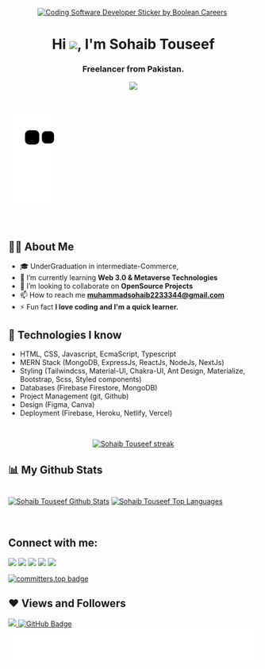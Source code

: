 
<p align="center">
<a href ="https://github.com/SohaibTouseef125"><img src="https://media2.giphy.com/media/cUAGuLiEcTBwRfkAQq/giphy.gif?cid=ecf05e474bjrlcjt6yc7w0t20djokbtl9i4e9iqkie9anv8i&amp;rid=giphy.gif&amp;ct=s" alt="Coding Software Developer Sticker by Boolean Careers" style="width: 350px; height: 250px; left: 0px; top: 0px;"></a>&nbsp
</p>


 <h1 align="center">Hi <img src="https://raw.githubusercontent.com/MartinHeinz/MartinHeinz/master/wave.gif" height="30px">, I'm Sohaib Touseef</h1>
 <h3 align="center">Freelancer from Pakistan.</h3>
 <p align="center">
<a href="https://github.com/SohaibTouseef125"><img src="https://readme-typing-svg.herokuapp.com/?lines=MERN%20Stack%20Developer;Web-Developer%20;and;%20Mobile%20App%20developer;Self-taught-Programmer;Node%20Js%20Developer;2%20years%20of%20coding%20experience;Always%20learning%20new%20things&font=Fira%20Code&center=true&width=440&height=45&color=0844a3&vCenter=true&size=22"></a>
</p>
 
 <br/>
 
   ![Snake animation](https://github.com/rafaballerini/rafaballerini/blob/output/github-contribution-grid-snake.svg)


<br/>

 ## 🙋‍♂️ About Me

- 🎓 UnderGraduation in intermediate-Commerce,
- 🌱 I’m currently learning **Web 3.0 & Metaverse Technologies**
- 👯 I’m looking to collaborate on **OpenSource Projects**
- 📫 How to reach me **muhammadsohaib2233344@gmail.com**
- ⚡ Fun fact **I love coding and I'm a quick learner.**
 
 
 
 ## 🚀 Technologies I know

- HTML, CSS, Javascript, EcmaScript, Typescript
- MERN Stack (MongoDB, ExpressJs, ReactJs, NodeJs, NextJs)
- Styling (Tailwindcss, Material-UI, Chakra-UI, Ant Design, Materialize, Bootstrap, Scss, Styled components)
- Databases (Firebase Firestore, MongoDB)
- Project Management (git, Github)
- Design (Figma, Canva)
- Deployment (Firebase, Heroku, Netlify, Vercel)
<br/>
 
 <p align="center">
    <a href="https://github.com/SohaibTouseef125">
        <img title="🔥 Get streak stats for your profile at git.io/streak-stats" alt="Sohaib Touseef streak" src="https://github-readme-streak-stats.herokuapp.com/?user=SohaibTouseef125&theme=black-ice&hide_border=true&stroke=0000&background=060A0CD0"/>
    </a>
</p>
 
 
 ## 📊 My Github Stats

  <br/>
    <a href="https://github.com/SohaibTouseef125"><img alt="Sohaib Touseef Github Stats" src="https://github-readme-stats.vercel.app/api?username=SohaibTouseef125&show_icons=true&count_private=true&theme=react&hide_border=true&bg_color=0D1117" /></a>
  <a href="https://github.com/SohaibTouseef125"><img alt="Sohaib Touseef Top Languages" src="https://github-readme-stats.vercel.app/api/top-langs/?username=SohaibTouseef125&langs_count=8&count_private=true&layout=compact&theme=react&hide_border=true&bg_color=0D1117" /></a>
  <br/>
  
  <br/>
<br/>



## Connect with me:
<p align="left">

<a href = "https://www.linkedin.com/in/sohaib-touseef-12a7b628a/"><img src="https://img.icons8.com/fluent/48/000000/linkedin.png"/></a>
<a href = "https://www.facebook.com/SohaibTouseef"><img src="https://img.icons8.com/color/48/000000/facebook.png"/></a>
<a href = "https://www.instagram.com/sohaibatouseef/"><img src="https://icons8.com/icon/32323/instagram"/></a>
<a href = "https://www.npmjs.com/settings/m6sohaib/packages"><img src="https://icons8.com/icon/24895/npm"/></a>
<a href = "https://linktr.ee/sohaibtouseef#371721449"><img src="https://icons8.com/icon/GfTOMrwiax2M/linktree"/></a>

</p>

[![committers.top badge](https://user-badge.committers.top/pakistan/SohaibTouseef125.svg)](https://user-badge.committers.top/pakistan/SohaibTouseef125)


## ❤ Views and Followers
<a href="https://github.com/SohaibTouseef125?tab=following">
    <img src="https://komarev.com/ghpvc/?username=SohaibTouseef125">
</a>
<a href="https://github.com/SohaibTouseef125?tab=following"><img src="https://img.shields.io/github/followers/SohaibTouseef125?label=Followers&style=social" alt="GitHub Badge"></a>


 <br/>

 <img align='center'  height="70" alt="Thanks" width="100%" src="./Thanks (1).svg"/>  
